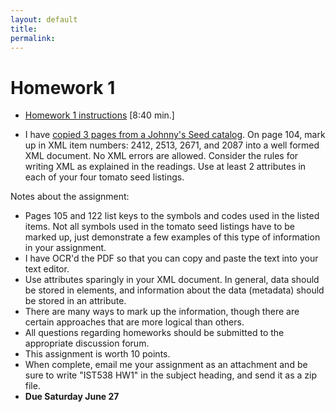 ```yaml
---
layout: default
title: 
permalink:
---
```


<h1> Homework 1</h1>

- [Homework 1 instructions](https://youtu.be/hYCwJgHU-qs) [8:40 min.] 

- I have [copied 3 pages from a Johnny's Seed catalog](https://www.albany.edu/~mwolfe/ist538/homework/hw1/catalog.pdf). On page 104, mark up in XML item numbers: 2412, 2513, 2671, and 2087 into a well formed XML document. No XML errors are allowed. Consider the rules for writing XML as explained in the readings. Use at least 2 attributes in each of your four tomato seed listings.

Notes about the assignment:
- Pages 105 and 122 list keys to the symbols and codes used in the listed items. Not all symbols used in the tomato seed listings have to be marked up, just demonstrate a few examples of this type of information in your assignment.
- I have OCR'd the PDF so that you can copy and paste the text into your text editor.
- Use attributes sparingly in your XML document. In general, data should be stored in elements, and information about the data (metadata) should be stored in an attribute.
- There are many ways to mark up the information, though there are certain approaches that are more logical than others.
- All questions regarding homeworks should be submitted to the appropriate discussion forum.
- This assignment is worth 10 points.
- When complete, email me your assignment as an attachment and be sure to write "IST538 HW1" in the subject heading, and send it as a zip file.
- **Due Saturday June 27** 